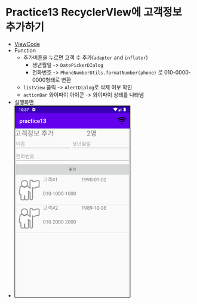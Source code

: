 # Practice13 RecyclerVIew에 고객정보 추가하기

* [ViewCode](app/src/main/java/com/example/practice13/MainActivity.java)
* Function
  * 추가버튼을 누르면 고객 수 추가(``adapter`` and ``inflater``)
    * 생년월일 -> ``DatePickerDIalog``
    * 전화번호 -> ``PhoneNumberUtils.formatNumber(phone)`` 로  010-0000-0000형태로 변환
  * ``listView`` 클릭 -> ``AlertDialog``로 삭제 여부 확인
  * ``actionBar`` 와이파이 아이콘 -> 와이파이 상태를 나타냄
*  실행화면
  * ![image-20201016103743107](md-images/image-20201016103743107.png)

